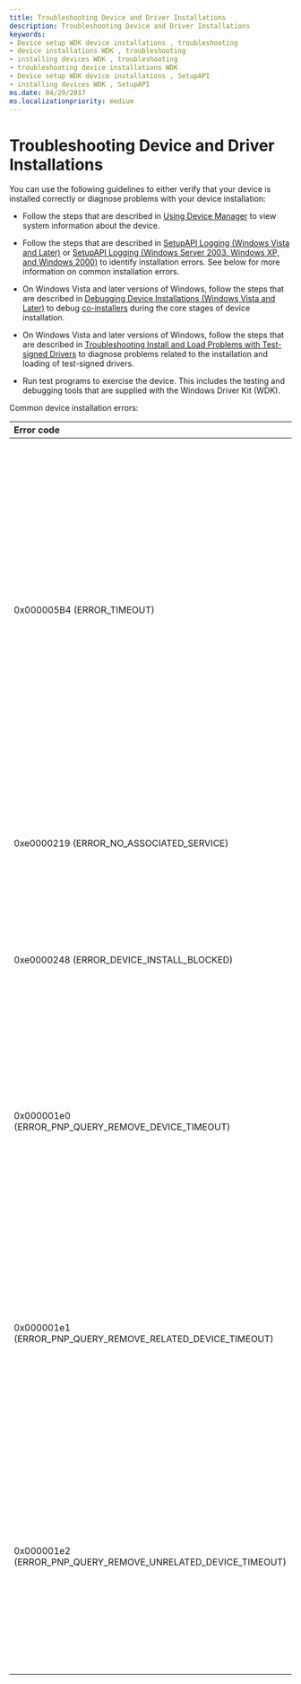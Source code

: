 ```yaml
---
title: Troubleshooting Device and Driver Installations
description: Troubleshooting Device and Driver Installations
keywords:
- Device setup WDK device installations , troubleshooting
- device installations WDK , troubleshooting
- installing devices WDK , troubleshooting
- troubleshooting device installations WDK
- Device setup WDK device installations , SetupAPI
- installing devices WDK , SetupAPI
ms.date: 04/20/2017
ms.localizationpriority: medium
---
```


# Troubleshooting Device and Driver Installations





You can use the following guidelines to either verify that your device is installed correctly or diagnose problems with your device installation:

-   Follow the steps that are described in [Using Device Manager](using-device-manager.md) to view system information about the device.

-   Follow the steps that are described in [SetupAPI Logging (Windows Vista and Later)](setupapi-logging--windows-vista-and-later-.md) or [SetupAPI Logging (Windows Server 2003, Windows XP, and Windows 2000)](setupapi-logging--windows-server-2003--windows-xp--and-windows-2000-.md) to identify installation errors. See below for more information on common installation errors.

-   On Windows Vista and later versions of Windows, follow the steps that are described in [Debugging Device Installations (Windows Vista and Later)](debugging-device-installations--windows-vista-and-later-.md) to debug [co-installers](writing-a-co-installer.md) during the core stages of device installation.

-   On Windows Vista and later versions of Windows, follow the steps that are described in [Troubleshooting Install and Load Problems with Test-signed Drivers](./detecting-driver-load-errors.md) to diagnose problems related to the installation and loading of test-signed drivers.

-   Run test programs to exercise the device. This includes the testing and debugging tools that are supplied with the Windows Driver Kit (WDK).

Common device installation errors:

<table>
<colgroup>
<col width="40%" />
<col width="60%" />
</colgroup>
<thead>
<tr class="header">
<th align="left">Error code</th>
<th align="left">Description</th>
</tr>
</thead>
<tbody>
<tr class="odd">
<td align="left"><p>0x000005B4 (ERROR_TIMEOUT)</p></td>
<td align="left"><p>
The device installation took too long and was stopped.  See the <a href="setupapi-text-logs.md" data-raw-source="[SetupApi logs](setupapi-text-logs.md)">SetupApi logs</a> for more information about the device installation and where the time was spent. Some common causes of timeouts are:
<ul>
<li>A co-installer executing for too long.  This could be because the co-installer is performing some unsupported operation that has hung or is too long running.  For example, a co-installer is executed in a non-interactive session, so it cannot do something that needs to wait on user input.  Co-installers are deprecated and should be avoided.  See universal INFs for more information.</li>
<li>Starting a device at the end of device installation has hung.</li>
</ul>
</p></td>
</tr>
<tr class="even">
<td align="left"><p>0xe0000219 (ERROR_NO_ASSOCIATED_SERVICE)</p></td>
<td align="left"><p>
The driver package being installed on the device did not specify an associated service for the device.  Please see the SPSVCINST_ASSOCSERVICE flag in the <a href="inf-addservice-directive.md" data-raw-source="[INF AddService Directive](inf-addservice-directive.md)">INF AddService Directive</a> documentation for more information.
</p></td>
</tr>
<tr class="odd">
<td align="left"><p>0xe0000248 (ERROR_DEVICE_INSTALL_BLOCKED)</p></td>
<td align="left"><p>
The installation of the device was blocked due to group policy settings.  For more information, see <a href="https://docs.microsoft.com/previous-versions/dotnet/articles/bb530324(v=msdn.10)">controlling device installation using Group Policy</a> and <a href="https://docs.microsoft.com/windows/client-management/mdm/policy-csp-deviceinstallation">Mobile Device Management policies for device installation</a>.
</p></td>
</tr>
<tr class="even">
<td align="left"><p>0x000001e0 (ERROR_PNP_QUERY_REMOVE_DEVICE_TIMEOUT)</p></td>
<td align="left"><p>
At the end of device installation, one or more devices will be restarted to pick up new files or settings changed during the device installation.  As part of this restart operation, a query remove operation is performed on the device or devices being restarted. This error indicates that something hung or took too long during the query remove operation for the device being installed. See the <a href="setupapi-text-logs.md" data-raw-source="[SetupApi logs](setupapi-text-logs.md)">SetupApi logs</a> for more information.
</p></td>
</tr>
<tr class="odd">
<td align="left"><p>0x000001e1 (ERROR_PNP_QUERY_REMOVE_RELATED_DEVICE_TIMEOUT)</p></td>
<td align="left"><p>
At the end of device installation, one or more devices will be restarted to pick up new files or settings changed during the device installation.  As part of this restart operation, a query remove operation is performed on the device or devices being restarted. This error indicates that something hung or took too long during the query remove operation for one of the device or devices being restarted. See the <a href="setupapi-text-logs.md" data-raw-source="[SetupApi logs](setupapi-text-logs.md)">SetupApi logs</a> for more information.
</p></td>
</tr>
<tr class="even">
<td align="left"><p>0x000001e2 (ERROR_PNP_QUERY_REMOVE_UNRELATED_DEVICE_TIMEOUT)</p></td>
<td align="left"><p>
At the end of device installation, one or more devices will be restarted to pick up new files or settings changed during the device installation.  As part of this restart operation, a query remove operation is performed on the device or devices being restarted. This error indicates that that query remove operation was not able to be performed in a timely manner due to a query remove operation being performed on another device on the system. See the <a href="setupapi-text-logs.md" data-raw-source="[SetupApi logs](setupapi-text-logs.md)">SetupApi logs</a> for more information.
</p></td>
</tr>
</tbody>
</table>


 

